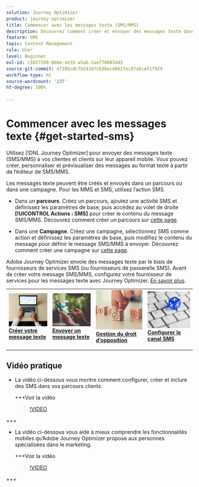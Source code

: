 ```yaml
---
solution: Journey Optimizer
product: journey optimizer
title: Commencer avec les messages texte (SMS/MMS)
description: Découvrez comment créer et envoyer des messages texte dans Journey Optimizer.
feature: SMS
topic: Content Management
role: User
level: Beginner
exl-id: c1027268-0bbe-4e35-a5a6-2aef78083dd3
source-git-commit: 47185cdcfb243d7cb3becd861fec87abcef1f929
workflow-type: ht
source-wordcount: '237'
ht-degree: 100%

---
```


# Commencer avec les messages texte {#get-started-sms}

Utilisez [!DNL Journey Optimizer] pour envoyer des messages texte (SMS/MMS) à vos clientes et clients sur leur appareil mobile. Vous pouvez créer, personnaliser et prévisualiser des messages au format texte à partir de l’éditeur de SMS/MMS.

Les messages texte peuvent être créés et envoyés dans un parcours ou dans une campagne. Pour les MMS et SMS, utilisez l’action SMS.

* Dans un **parcours**. Créez un parcours, ajoutez une activité SMS et définissez les paramètres de base, puis accédez au volet de droite **[!UICONTROL Actions : SMS]** pour créer le contenu du message SMS/MMS. Découvrez comment créer un parcours sur [cette page](../building-journeys/journey-gs.md).

* Dans une **Campagne**. Créez une campagne, sélectionnez SMS comme action et définissez les paramètres de base, puis modifiez le contenu du message pour définir le message SMS/MMS à envoyer. Découvrez comment créer une campagne sur [cette page](../campaigns/create-campaign.md#configure).

Adobe Journey Optimizer envoie des messages texte par le biais de fournisseurs de services SMS (ou fournisseurs de passerelle SMS). Avant de créer votre message SMS/MMS, configurez votre fournisseur de services pour les messages texte avec Journey Optimizer. [En savoir plus](sms-configuration.md).

<table style="table-layout:fixed"><tr style="border: 0;">
<td>
<a href="create-sms.md">
<img alt="Prospect" src="../assets/do-not-localize/sms-create.jpeg">
</a>
<div><a href="create-sms.md"><strong>Créer votre message texte</strong>
</div>
<p>
</td>
<td>
<a href="send-sms.md">
<img alt="Peu fréquent" src="../assets/do-not-localize/sms-sending.jpg">
</a>
<div>
<a href="send-sms.md"><strong>Envoyer un message texte</strong></a>
</div>
<p></td>
<td>
<a href="sms-opt-out.md">
<img alt="Validation" src="../assets/do-not-localize/sms-opt-out.jpg">
</a>
<div>
<a href="sms-opt-out.md"><strong>Gestion du droit d’opposition</strong></a>
</div>
<p>
</td>
<td>
<a href="sms-configuration.md">
<img alt="Validation" src="../assets/do-not-localize/sms-config.jpg">
</a>
<div>
<a href="sms-configuration.md"><strong>Configurer le canal SMS</strong></a>
</div>
<p>
</td>
</tr></table>

## Vidéo pratique

* La vidéo ci-dessous vous montre comment configurer, créer et inclure des SMS dans vos parcours clients.

  +++Voir la vidéo

  >[!VIDEO](https://video.tv.adobe.com/v/3420509?learn=on)

+++

* La vidéo ci-dessous vous aide à mieux comprendre les fonctionnalités mobiles qu’Adobe Journey Optimizer propose aux personnes spécialisées dans le marketing.


  +++Voir la vidéo

  >[!VIDEO](https://video.tv.adobe.com/v/3426021?quality=12&learn=on)

+++
